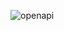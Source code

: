 ![openapi](https://user-images.githubusercontent.com/8418700/159176441-c8beefb3-d9d5-42bf-afc2-34170eb9ce0e.png)
